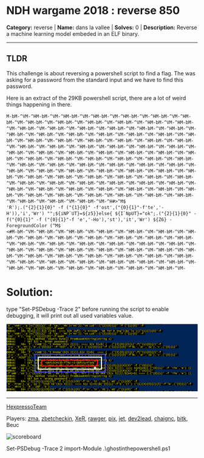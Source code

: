 
# NDH wargame 2018 : reverse 850

**Category:** reverse |
**Name:** dans la vallee |
**Solves:** 0 |
**Description:** Reverse a machine learning model embeded in an ELF binary.

___
## TLDR

This challenge is about reversing a powershell script to find a flag. The was asking for a password from the standard input and we have to find this password.

Here is an extract of the 29KB powershell script, there are a lot of weird things happening in there.
```
M-bM-^VM-^HM-bM-^VM-^HM-bM-^VM-^HM-bM-^VM-^HM-bM-^VM-^HM-bM-^VM-^HM-bM-^VM-^HM-bM-^VM-^HM-bM-^VM-^HM-bM-^VM-^HM-bM-^VM-^HM-bM-^VM-^HM-bM-^VM-^HM-bM-^VM-^HM-bM-^VM-^HM-bM-^VM-^HM-bM-^VM-^HM-bM-^VM-^HM-bM-^VM-^HM-bM-^VM-^HM-bM-^VM-^HM-bM-^VM-^HM-bM-^VM-^HM-bM-^VM-^HM-bM-^VM-^HM-bM-^VM-^HM-bM-^VM-^HM-bM-^VM-^HM-bM-^VM-^HM-bM-^VM-^HM-bM-^VM-^HM-bM-^VM-^HM-bM-^VM-^HM-bM-^VM-^HM-bM-^VM-^HM-bM-^VM-^HM-bM-^VM-^HM-bM-^VM-^HM-bM-^VM-^HM-bM-^VM-^HM-bM-^VM-^HM-bM-^VM-^HM-bM-^VM-^HM-bM-^VM-^HM-bM-^VM-^HM-bM-^VM-^HM-bM-^VM-^HM-bM-^VM-^HM-bM-^VM-^HM-bM-^VM-^HM-bM-^VM-^HM-bM-^VM-^HM-bM-^VM-^HM-bM-^VM-^HM-bM-^VM-^HM-bM-^VM-^HM-bM-^VM-^HM-bM-^VM-^HM-bM-^VM-^HM-bM-^VM-^HM-bM-^VM-^HM-bM-^VM-^HM-bM-^VM-^HM-bM-^VM-^HM-bM-^VM-^HM-bM-^VM-^HM-bM-^VM-^HM-bM-^VM-^HM-bM-^VM-^HM-bM-^VM-^HM-bM-^VM-^HM-bM-^VM-^HM-bM-^VM-^HM-bM-^VM-^HM-bM-^VM-^HM-bM-^VM-^HM-bM-^VM-^HM-bM-^VM-^HM-bM-^VM-^HM-bM-^VM-^HM-bM-^VM-^HM-bM-^VM-^HM-bM-^VM-^HM-bM-^VM-^HM-bM-^VM-^HM-bM-^VM-^HM-bM-^VM-^HM-bM-^VM-^HM-bM-^VM-^HM-bM-^VM-^HM-bM-^VM-^HM-bM-^VM-^H#>^M$
'R');.("{2}{1}{0}" -f ("{1}{0}" -f'ost',("{0}{1}"-f'te','-H')),'i','Wr') "";${iNP`UT}=${z5}}else{ ${I`NpUT}="ok";.("{2}{1}{0}" -f("{0}{1}" -f ("{0}{1}"-f 'e','-Ho'),'st'),'it','Wr') ${Z6} -ForegroundColor (^M$
<#M-bM-^VM-^HM-bM-^VM-^HM-bM-^VM-^HM-bM-^VM-^HM-bM-^VM-^HM-bM-^VM-^HM-bM-^VM-^HM-bM-^VM-^HM-bM-^VM-^HM-bM-^VM-^HM-bM-^VM-^HM-bM-^VM-^HM-bM-^VM-^HM-bM-^VM-^HM-bM-^VM-^HM-bM-^VM-^HM-bM-^VM-^HM-bM-^VM-^HM-bM-^VM-^HM-bM-^VM-^HM-bM-^VM-^HM-bM-^VM-^HM-bM-^VM-^HM-bM-^VM-^HM-bM-^VM-^HM-bM-^VM-^HM-bM-^VM-^HM-bM-^VM-^HM-bM-^VM-^HM-bM-^VM-^HM-bM-^VM-^HM-bM-^VM-^HM-bM-^VM-^HM-bM-^VM-^HM-bM-^VM-^HM-bM-^VM-^HM-bM-^VM-^HM-bM-^VM-^HM-bM-^VM-^HM-bM-^VM-^HM-bM-^VM-^HM-bM-^VM-^HM-bM-^VM-^HM-bM-^VM-
```

# Solution:

type "Set-PSDebug -Trace 2" before running the script to enable debugging, it will print out all used variables value.

![flag](ghostinthepowershell.png)

----
[HexpressoTeam](https://twitter.com/HexpressoCTF)

Players: [zma](https://twitter.com/_zm_a), [zbetcheckin](https://twitter.com/zbetcheckin), [XeR](https://github.com/XeR), [rawger](https://twitter.com/_rawger), [pix](https://twitter.com/pix), [jet](https://twitter.com/___jet_), [dev2lead](https://twitter.com/dev2lead), [chaignc](https://twitter.com/chaignc), [bitk](https://twitter.com/BitK_), Beuc

![scoreboard](https://raw.githubusercontent.com/nongiach/writeups_ctf/master/2018/ndh_wargame/scoreboard.jpg)

Set-PSDebug -Trace 2
import-Module .\ghostinthepowershell.ps1
